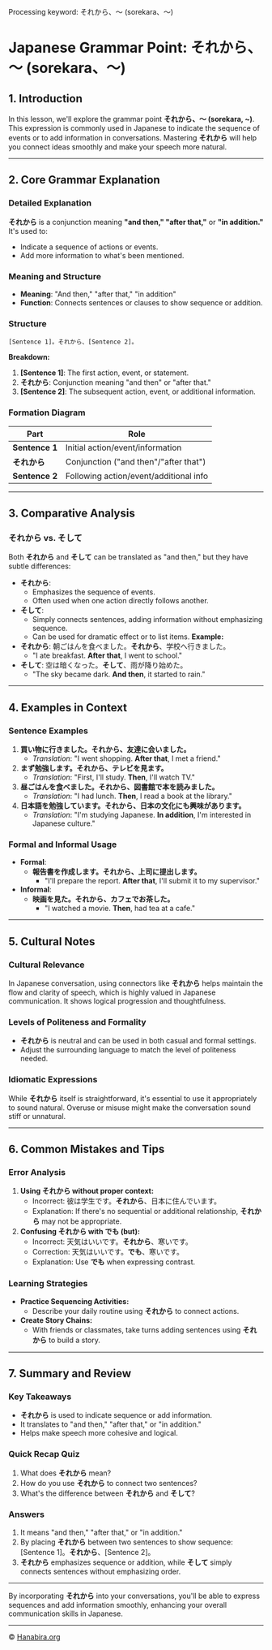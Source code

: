 Processing keyword: それから、～ (sorekara、～)
# Japanese Grammar Point: それから、～ (sorekara、～)

## 1. Introduction
In this lesson, we'll explore the grammar point **それから、～ (sorekara, ~)**. This expression is commonly used in Japanese to indicate the sequence of events or to add information in conversations. Mastering **それから** will help you connect ideas smoothly and make your speech more natural.

---
## 2. Core Grammar Explanation
### Detailed Explanation
**それから** is a conjunction meaning **"and then," "after that,"** or **"in addition."** It's used to:
- Indicate a sequence of actions or events.
- Add more information to what's been mentioned.
### Meaning and Structure
- **Meaning**: "And then," "after that," "in addition"
- **Function**: Connects sentences or clauses to show sequence or addition.
### Structure
```
[Sentence 1]。それから、[Sentence 2]。
```
**Breakdown:**
1. **[Sentence 1]**: The first action, event, or statement.
2. **それから**: Conjunction meaning "and then" or "after that."
3. **[Sentence 2]**: The subsequent action, event, or additional information.
### Formation Diagram
| Part               | Role                                    |
|--------------------|-----------------------------------------|
| **Sentence 1**     | Initial action/event/information        |
| **それから**        | Conjunction ("and then"/"after that")    |
| **Sentence 2**     | Following action/event/additional info  |
---
## 3. Comparative Analysis
### それから vs. そして
Both **それから** and **そして** can be translated as "and then," but they have subtle differences:
- **それから**:
  - Emphasizes the sequence of events.
  - Often used when one action directly follows another.
- **そして**:
  - Simply connects sentences, adding information without emphasizing sequence.
  - Can be used for dramatic effect or to list items.
**Example:**
- **それから**: 朝ごはんを食べました。**それから**、学校へ行きました。
  - "I ate breakfast. **After that**, I went to school."
- **そして**: 空は暗くなった。**そして**、雨が降り始めた。
  - "The sky became dark. **And then**, it started to rain."
---
## 4. Examples in Context
### Sentence Examples
1. **買い物に行きました。**それから**、友達に会いました。**
   - *Translation*: "I went shopping. **After that**, I met a friend."
2. **まず勉強します。**それから**、テレビを見ます。**
   - *Translation*: "First, I'll study. **Then**, I'll watch TV."
3. **昼ごはんを食べました。**それから**、図書館で本を読みました。**
   - *Translation*: "I had lunch. **Then**, I read a book at the library."
4. **日本語を勉強しています。**それから**、日本の文化にも興味があります。**
   - *Translation*: "I'm studying Japanese. **In addition**, I'm interested in Japanese culture."
### Formal and Informal Usage
- **Formal**:
  - **報告書を作成します。**それから**、上司に提出します。**
    - "I'll prepare the report. **After that**, I'll submit it to my supervisor."
- **Informal**:
  - **映画を見た。**それから**、カフェでお茶した。**
    - "I watched a movie. **Then**, had tea at a cafe."
---
## 5. Cultural Notes
### Cultural Relevance
In Japanese conversation, using connectors like **それから** helps maintain the flow and clarity of speech, which is highly valued in Japanese communication. It shows logical progression and thoughtfulness.
### Levels of Politeness and Formality
- **それから** is neutral and can be used in both casual and formal settings.
- Adjust the surrounding language to match the level of politeness needed.
### Idiomatic Expressions
While **それから** itself is straightforward, it's essential to use it appropriately to sound natural. Overuse or misuse might make the conversation sound stiff or unnatural.

---
## 6. Common Mistakes and Tips
### Error Analysis
1. **Using それから without proper context:**
   - Incorrect: 彼は学生です。**それから**、日本に住んでいます。
   - Explanation: If there's no sequential or additional relationship, **それから** may not be appropriate.
2. **Confusing それから with でも (but):**
   - Incorrect: 天気はいいです。**それから**、寒いです。
   - Correction: 天気はいいです。**でも**、寒いです。
   - Explanation: Use **でも** when expressing contrast.
### Learning Strategies
- **Practice Sequencing Activities:**
  - Describe your daily routine using **それから** to connect actions.
- **Create Story Chains:**
  - With friends or classmates, take turns adding sentences using **それから** to build a story.
---
## 7. Summary and Review
### Key Takeaways
- **それから** is used to indicate sequence or add information.
- It translates to "and then," "after that," or "in addition."
- Helps make speech more cohesive and logical.
### Quick Recap Quiz
1. What does **それから** mean?
2. How do you use **それから** to connect two sentences?
3. What's the difference between **それから** and **そして**?
### Answers
1. It means "and then," "after that," or "in addition."
2. By placing **それから** between two sentences to show sequence: [Sentence 1]。**それから**、[Sentence 2]。
3. **それから** emphasizes sequence or addition, while **そして** simply connects sentences without emphasizing order.
---
By incorporating **それから** into your conversations, you'll be able to express sequences and add information smoothly, enhancing your overall communication skills in Japanese.


---

© [Hanabira.org](https://hanabira.org)
